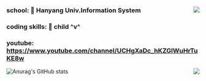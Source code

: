 ### school: 🦁 Hanyang Univ.Information System <img align='right' src='http://mazassumnida.wtf/api/v2/generate_badge?boj=dongwook1214'>

### coding skills: 🧒 child ^v^ 

### youtube: https://www.youtube.com/channel/UCHgXaDc_hKZGlWuHrTuKE8w

![Anurag's GitHub stats](https://github-readme-stats.vercel.app/api?username=dongwook1214&show_icons=true&theme=radical) <img align='right' src='https://github-readme-stats.vercel.app/api/top-langs/?username=dongwook1214&layout=compact'>

